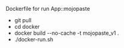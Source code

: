 Dockerfile for run App::mojopaste

* git pull
* cd docker
* docker build --no-cache -t mojopaste_v1 .
* ./docker-run.sh
